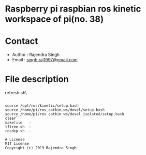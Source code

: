 # Raspberry pi raspbian ros kinetic workspace of pi(no. 38)
# Contact
* Author : Rajendra Singh
* Email : singh.raj1997@gmail.com
# File description
refresh.sh\
```#!/bin/bash

source /opt/ros/kinetic/setup.bash
source /home/pi/ros_catkin_ws/devel/setup.bash
source /home/pi/ros_catkin_ws/devel_isolated/setup.bash
clear```
makefile   -
tftree.sh  - 
rosdep.sh  -

# License
MIT License
Copyright (c) 2019 Rajendra Singh
